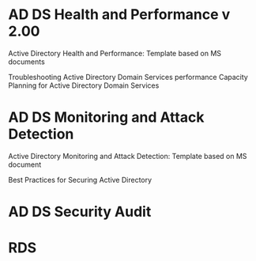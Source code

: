 # AD DS Health and Performance v 2.00
Active Directory Health and Performance:
Template based on MS documents

Troubleshooting Active Directory Domain Services performance
Capacity Planning for Active Directory Domain Services

# AD DS Monitoring and Attack Detection
Active Directory Monitoring and Attack Detection:
Template based on MS document 

Best Practices for Securing Active Directory

# AD DS Security Audit

# RDS
